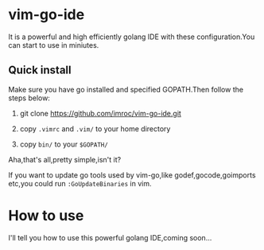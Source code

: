 # vim-go-ide
It is a powerful and high efficiently golang IDE with these configuration.You can start to use in miniutes.

## Quick install
Make sure you have go installed and specified GOPATH.Then follow the steps below:

1.  git clone https://github.com/imroc/vim-go-ide.git

2.  copy `.vimrc` and `.vim/` to your home directory

3.  copy `bin/` to your `$GOPATH/`

Aha,that's all,pretty simple,isn't it?

If you want to update go tools used by vim-go,like godef,gocode,goimports etc,you could run `:GoUpdateBinaries` in vim.

# How to use
I'll tell you how to use this powerful golang IDE,coming soon...
